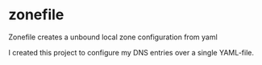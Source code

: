 # zonefile
Zonefile creates a unbound local zone configuration from yaml

I created this project to configure my DNS entries over a single YAML-file. 